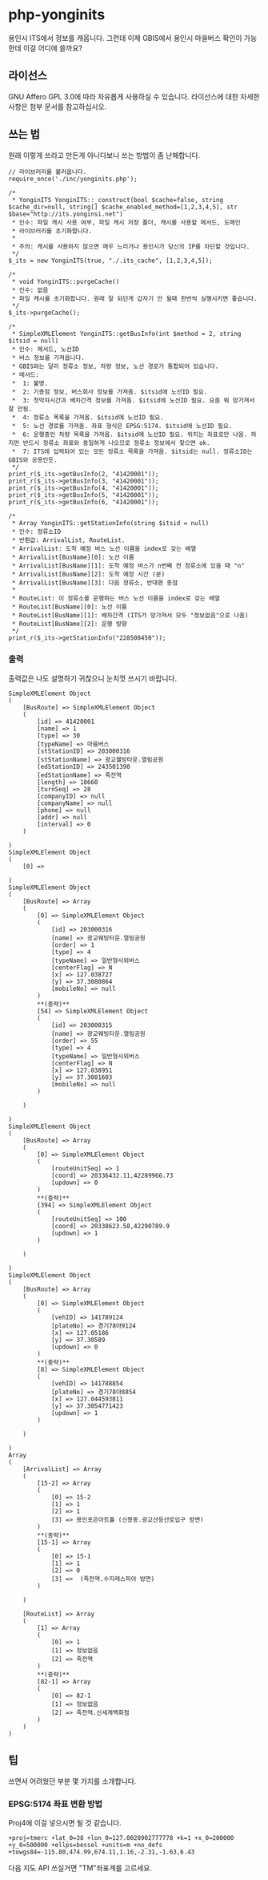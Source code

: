 # php-yonginits
용인시 ITS에서 정보를 캐옵니다. 그런데 이제 GBIS에서 용인시 마을버스 확인이 가능한데 이걸 어디에 쓸까요?

## 라이선스
GNU Affero GPL 3.0에 따라 자유롭게 사용하실 수 있습니다. 라이선스에 대한 자세한 사항은 첨부 문서를 참고하십시오.

## 쓰는 법
원래 이렇게 쓰라고 만든게 아니다보니 쓰는 방법이 좀 난해합니다.

    // 라이브러리를 불러옵니다.
    require_once('./inc/yonginits.php');
    
    /* 
     * YonginITS YonginITS::_construct(bool $cache=false, string $cache_dir=null, string[] $cache_enabled_method=[1,2,3,4,5], str $base="http://its.yonginsi.net")
     * 인수: 파일 캐시 사용 여부, 파일 캐시 저장 폴더, 캐시를 사용할 메서드, 도메인
     * 라이브러리를 초기화합니다.
     * 
     * 주의: 캐시를 사용하지 않으면 매우 느리거나 용인시가 당신의 IP를 차단할 것입니다.
     */
    $_its = new YonginITS(true, "./.its_cache", [1,2,3,4,5]);
  
    /* 
     * void YonginITS::purgeCache()
     * 인수: 없음
     * 파일 캐시를 초기화합니다. 원래 잘 되던게 갑자기 안 될때 한번씩 실행시키면 좋습니다.
     */
    $_its->purgeCache();
  
    /* 
     * SimpleXMLElement YonginITS::getBusInfo(int $method = 2, string $itsid = null)
     * 인수: 메서드, 노선ID
     * 버스 정보를 가져옵니다.
     * GBIS와는 달리 정류소 정보, 차량 정보, 노선 경로가 통합되어 있습니다.
     * 메서드:
     *  1: 불명.
     *  2: 기종점 정보, 버스회사 정보를 가져옴. $itsid에 노선ID 필요.
     *  3: 첫막차시간과 배차간격 정보를 가져옴. $itsid에 노선ID 필요. 요즘 뭐 망가져서 잘 안됨.
     *  4: 정류소 목록을 가져옴. $itsid에 노선ID 필요.
     *  5: 노선 경로를 가져옴. 좌표 형식은 EPSG:5174. $itsid에 노선ID 필요.
     *  6: 운행중인 차량 목록을 가져옴. $itsid에 노선ID 필요. 위치는 좌표로만 나옴. 하지만 반드시 정류소 좌표와 동일하게 나오므로 정류소 정보에서 찾으면 ok.
     *  7: ITS에 입력되어 있는 모든 정류소 목록을 가져옴. $itsid는 null. 정류소ID는 GBIS와 공용인듯.
     */
    print_r($_its->getBusInfo(2, "41420001"));
    print_r($_its->getBusInfo(3, "41420001"));
    print_r($_its->getBusInfo(4, "41420001"));
    print_r($_its->getBusInfo(5, "41420001"));
    print_r($_its->getBusInfo(6, "41420001"));
    
    /*
     * Array YonginITS::getStationInfo(string $itsid = null)
     * 인수: 정류소ID
     * 반환값: ArrivalList, RouteList.
     * ArrivalList: 도착 예정 버스 노선 이름을 index로 갖는 배열
     * ArrivalList[BusName][0]: 노선 이름
     * ArrivalList[BusName][1]: 도착 예정 버스가 n번째 전 정류소에 있을 때 "n"
     * ArrivalList[BusName][2]: 도착 예정 시간 (분)
     * ArrivalList[BusName][3]: 다음 정류소, 반대편 종점
     *
     * RouteList: 이 정류소를 운행하는 버스 노선 이름을 index로 갖는 배열
     * RouteList[BusName][0]: 노선 이름
     * RouteList[BusName][1]: 배차간격 (ITS가 망가져서 모두 "정보없음"으로 나옴)
     * RouteList[BusName][2]: 운행 방향
     */
    print_r($_its->getStationInfo("228508450"));

### 출력
출력값은 나도 설명하기 귀찮으니 눈치껏 쓰시기 바랍니다.

	SimpleXMLElement Object
	(
	    [BusRoute] => SimpleXMLElement Object
		(
		    [id] => 41420001
		    [name] => 1
		    [type] => 30
		    [typeName] => 마을버스
		    [stStationID] => 203000316
		    [stStationName] => 광교웰빙타운.열림공원
		    [edStationID] => 243501390
		    [edStationName] => 죽전역
		    [length] => 18660
		    [turnSeq] => 28
		    [companyID] => null
		    [companyName] => null
		    [phone] => null
		    [addr] => null
		    [interval] => 0
		)

	)
	SimpleXMLElement Object
	(
	    [0] => 

	)
	SimpleXMLElement Object
	(
	    [BusRoute] => Array
		(
		    [0] => SimpleXMLElement Object
			(
			    [id] => 203000316
			    [name] => 광교웨빙타운.열림공원
			    [order] => 1
			    [type] => 4
			    [typeName] => 일반형시외버스
			    [centerFlag] => N
			    [x] => 127.038727
			    [y] => 37.3080864
			    [mobileNo] => null
			)
			**(중략)**
		    [54] => SimpleXMLElement Object
			(
			    [id] => 203000315
			    [name] => 광교웨빙타운.열림공원
			    [order] => 55
			    [type] => 4
			    [typeName] => 일반형시외버스
			    [centerFlag] => N
			    [x] => 127.038951
			    [y] => 37.3081603
			    [mobileNo] => null
			)

		)

	)
	SimpleXMLElement Object
	(
	    [BusRoute] => Array
		(
		    [0] => SimpleXMLElement Object
			(
			    [routeUnitSeq] => 1
			    [coord] => 20336432.11,42289966.73
			    [updown] => 0
			)
			**(중략)**
		    [394] => SimpleXMLElement Object
			(
			    [routeUnitSeq] => 100
			    [coord] => 20338623.58,42290789.9
			    [updown] => 1
			)

		)

	)
	SimpleXMLElement Object
	(
	    [BusRoute] => Array
		(
		    [0] => SimpleXMLElement Object
			(
			    [vehID] => 141789124
			    [plateNo] => 경기78아9124
			    [x] => 127.05186
			    [y] => 37.30589
			    [updown] => 0
			)
			**(중략)**
		    [8] => SimpleXMLElement Object
			(
			    [vehID] => 141788854
			    [plateNo] => 경기78아8854
			    [x] => 127.044593811
			    [y] => 37.3054771423
			    [updown] => 1
			)

		)

	)
	Array
	(
	    [ArrivalList] => Array
		(
		    [15-2] => Array
			(
			    [0] => 15-2
			    [1] => 1
			    [2] => 1
			    [3] => 용인포은아트홀 (신봉동.광교산등산로입구 방면)
			)
			**(중략)**
		    [15-1] => Array
			(
			    [0] => 15-1
			    [1] => 1
			    [2] => 0
			    [3] =>  (죽전역.수지레스피아 방면)
			)

		)

	    [RouteList] => Array
		(
		    [1] => Array
			(
			    [0] => 1
			    [1] => 정보없음
			    [2] => 죽전역
			)
			**(중략)**
		    [82-1] => Array
			(
			    [0] => 82-1
			    [1] => 정보없음
			    [2] => 죽전역.신세계백화점
			)
		)
	)



## 팁
쓰면서 어려웠던 부분 몇 가지를 소개합니다.

### EPSG:5174 좌표 변환 방법
Proj4에 이걸 넣으시면 될 것 같습니다.

	+proj=tmerc +lat_0=38 +lon_0=127.0028902777778 +k=1 +x_0=200000 +y_0=500000 +ellps=bessel +units=m +no_defs +towgs84=-115.80,474.99,674.11,1.16,-2.31,-1.63,6.43
	
다음 지도 API 쓰실거면 "TM"좌표계를 고르세요.
